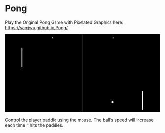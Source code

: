 # Pong

Play the Original Pong Game with Pixelated Graphics here: https://samjwu.github.io/Pong/

![pong](pong.jpg)

Control the player paddle using the mouse.
The ball's speed will increase each time it hits the paddles.
